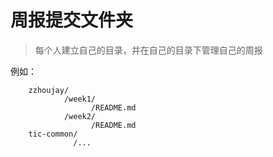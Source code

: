 # 周报提交文件夹

> 每个人建立自己的目录，并在自己的目录下管理自己的周报

例如：

```
    zzhoujay/
            /week1/
                  /README.md
            /week2/
                  /README.md
    tic-common/
              /...
```